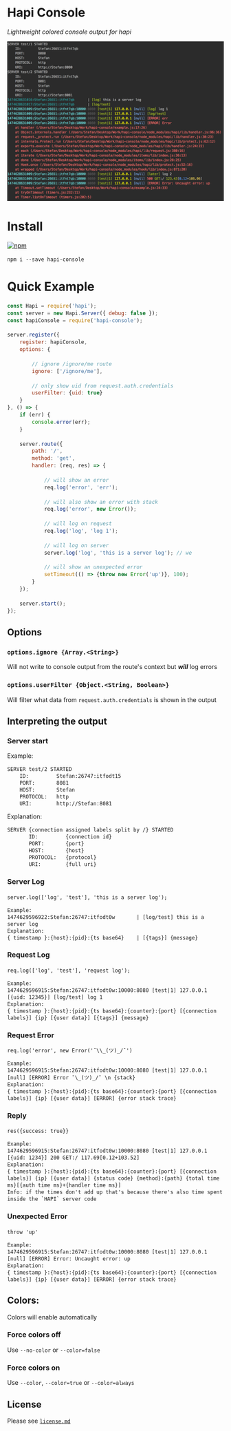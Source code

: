 # Hapi Console
_Lightweight colored console output for hapi_

![console output](https://raw.githubusercontent.com/findie/hapi-console/master/images/logo.png)

# Install
[![npm](https://img.shields.io/npm/v/npm.svg?maxAge=2592000)](https://www.npmjs.com/package/hapi-console)

`npm i --save hapi-console`

# Quick Example
```javascript
const Hapi = require('hapi');
const server = new Hapi.Server({ debug: false });
const hapiConsole = require('hapi-console');

server.register({
    register: hapiConsole,
    options: {
    
        // ignore /ignore/me route
        ignore: ['/ignore/me'],
    
        // only show uid from request.auth.credentials 
        userFilter: {uid: true}
    }
}, () => {
    if (err) {
        console.error(err);
    }
    
    server.route({
        path: '/',
        method: 'get',
        handler: (req, res) => {
        
            // will show an error
            req.log('error', 'err');
             
            // will also show an error with stack
            req.log('error', new Error()); 
            
            // will log on request
            req.log('log', 'log 1');  

            // will log on server
            server.log('log', 'this is a server log'); // we
            
            // will show an unexpected error
            setTimeout(() => {throw new Error('up')}, 100);
        }
    });  
  
    server.start();
});
```

## Options

### `options.ignore {Array.<String>}`
Will not write to console output from the route's context but ***will*** log errors

### `options.userFilter {Object.<String, Boolean>}`
Will filter what data from `request.auth.credentials` is shown in the output

## Interpreting the output

### Server start
Example:
```
SERVER test/2 STARTED
    ID:         Stefan:26747:itfodt15
    PORT:       8081
    HOST:       Stefan
    PROTOCOL:   http
    URI:        http://Stefan:8081
```
Explanation: 
```
SERVER {connection assigned labels split by /} STARTED
       ID:         {connection id}
       PORT:       {port}
       HOST:       {host}
       PROTOCOL:   {protocol}
       URI:        {full uri}
```

### Server Log
`server.log(['log', 'test'], 'this is a server log');`
```
Example: 
1474629596922:Stefan:26747:itfodt0w       | [log/test] this is a server log
Explanation: 
{ timestamp }:{host}:{pid}:{ts base64}    | [{tags}] {message}
```
### Request Log
`req.log(['log', 'test'], 'request log');`
```
Example: 
1474629596915:Stefan:26747:itfodt0w:10000:8080 [test|1] 127.0.0.1 [{uid: 12345}] [log/test] log 1
Explanation: 
{ timestamp }:{host}:{pid}:{ts base64}:{counter}:{port} [{connection labels}] {ip} [{user data}] [{tags}] {message}
```

### Request Error
`req.log('error', new Error('¯\\_(ツ)_/¯')`
```
Example:
1474629596915:Stefan:26747:itfodt0w:10000:8080 [test|1] 127.0.0.1 [null] [ERROR] Error ¯\_(ツ)_/¯ \n {stack}
Explanation: 
{ timestamp }:{host}:{pid}:{ts base64}:{counter}:{port} [{connection labels}] {ip} [{user data}] [ERROR] {error stack trace}
```

### Reply
`res({success: true}}`
```
Example:
1474629596915:Stefan:26747:itfodt0w:10000:8080 [test|1] 127.0.0.1 [{uid: 1234}] 200 GET:/ 117.69[0.12+103.52]
Explanation:
{ timestamp }:{host}:{pid}:{ts base64}:{counter}:{port} [{connection labels}] {ip} [{user data}] {status code} {method}:{path} {total time ms}[{auth time ms}+{handler time ms}]
Info: if the times don't add up that's because there's also time spent inside the `HAPI` server code 
```

### Unexpected Error
`throw 'up'`
```
Example:
1474629596915:Stefan:26747:itfodt0w:10000:8080 [test|1] 127.0.0.1 [null] [ERROR] Error: Uncaught error: up
Explanation: 
{ timestamp }:{host}:{pid}:{ts base64}:{counter}:{port} [{connection labels}] {ip} [{user data}] [ERROR] {error stack trace}
```

## Colors:
Colors will enable automatically

### Force colors off
Use `--no-color` or `--color=false`

### Force colors on
Use `--color`, `--color=true` or `--color=always`

## License
Please see [`license.md`](https://github.com/findie/hapi-console/blob/master/license.md)